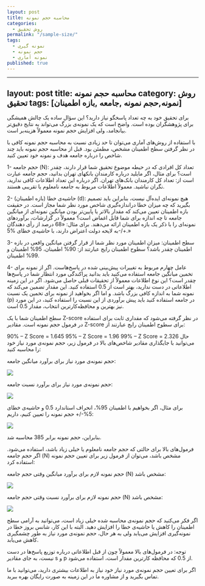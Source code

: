 ```yaml
---
layout: post
title: محاسبه حجم نمونه
categories: 
  - روش تحقیق
permalink: "/sample-size/"
tags: 
  - نمونه گیری
  - حجم نمونه
  - نمونه آماری
published: true
---
```


---
layout: post
title: محاسبه حجم نمونه
category: روش تحقیق
tags: [نمونه,حجم نمونه ,جامعه ,بازه اطمینان]
----

برای تحقیق خود به چه تعداد پاسخگو نیاز دارید؟ این سؤال ساده یک چالش همیشگی برای پژوهشگران بوده است. واضح است که یک نمونه‌ی بزرگ می‌تواند به نتایج دقیق‌تر بیانجامد، ولی افزایش حجم نمونه معمولاً هزینه‌بر است.

با استفاده از روش‌های آماری می‌توان تا حد زیادی نسبت به محاسبه حجم نمونه کافی با در نظر گرفتن سطح اطمینان مشخص، مطمئن بود. قبل از محاسبه حجم نمونه باید چند شاخص را درباره جامعه هدف و نمونه خود تعیین کنید.

1- حجم جامعه (N): تعداد کل افرادی که در حیطه موضوع تحقیق شما قرار دارند، چقدر است؟ برای مثال، اگر مایلید درباره کارمندان بانکهای تهران بدانید، حجم جامعه عبارت است از: تعداد کل کارمندان بانک‌های تهران. اگر درباره این تعداد اطلاعات کافی ندارید، نگران نباشید. معمولاً اطلاعات مربوط به جامعه نامعلوم یا تقریبی هستند.

2- حاشیه‌ی خطا (بازه اطمینان) (d): هیچ نمونه‌ای ایده‌آل نیست، بنابراین باید تصمیم بگیرید که چه میزان خطا دراندازه‌گیری شاخص مورد نظر شما مجاز است. در حقیقت بازه اطمینان تعیین می‌کند که مقدار بالاتر یا پایین‌تر بودن میانگین نمونه‌ای از میانگین جامعه تا چه اندازه برای شما قابل اغماض است؟ معمولاً در گزارشات، برآوردهای نمونه‌ای را با ذکر یک بازه اطمینان ارائه می‌دهند. برای مثال: «68 درصد از رأی دهندگان به لایحه دولت اعتراض دارند، با حاشیه‌ی خطای %5-/+.»

3- سطح اطمینان: میزان اطمینان مورد نظر شما از قرار گرفتن میانگین واقعی در بازه اطمینان چقدر باشد؟ سطوح اطمینان رایج عبارتند از: 90% اطمینان، 95% اطمینان و 99% اطمینان.

4- عامل چهارم مربوط به تغییرات پیش‌بینی شده در پاسخ‌هاست. اگر از نمونه برای تخمین میانگین جامعه استفاده می‌کنید باید بدانید پراکندگی مورد انتظار شما در پاسخ‌ها چقدر است؟ این نوع اطلاعات معمولاً از تحقیقات قبلی حاصل می‌شود. اگر در این زمینه اطلاعاتی در دست ندارید، بهتر است از 0.5 استفاده کنید. این مقدار تضمین می‌کند که نمونه شما به اندازه کافی بزرگ باشد. و اما اگر بخواهید از نمونه برای تخمین یک نسبت (p) در جامعه استفاده کنید باید پیش برآوردی از این نسبت را استفاده کنید، در این مورد نیز بهترین و محافظه‌کارترین انتخاب، مقدار 0.5 است.

سطح اطمینان شما با یک Z-score در نظر گرفته می‌شود که مقداری ثابت برای استفاده در فرمول حجم نمونه است. مقادیر Z-score برای سطوح اطمینان رایج عبارتند از:

90% – Z Score = 1.645
95% – Z Score = 1.96
99% – Z Score = 2.326
حال می‌توانید با جایگذاری مقادیر شاخص‌های بالا در فرمول زیر، حجم نمونه‌ی مورد نیاز خود را محاسبه کنید:

 حجم نمونه‌ی مورد نیاز برای برآورد میانگین جامعه:

![](..\assets\images\sample-size\sample_size_1)

حجم نمونه‌ی مورد نیاز برای برآورد نسبت جامعه:

![](\assets\images\sample-size\sample_size_2)

برای مثال، اگر بخواهیم با اطمینان 95%، انحراف استاندارد 0.5 و حاشیه‌ی خطای 5%-/+ حجم نمونه را تعیین کنیم، داریم:

 ![](../assets/images/sample-size/sample_size_3)

بنابراین، حجم نمونه برابر 385 محاسبه شد.

فرمول‌های بالا برای حالتی که حجم جامعه نامعلوم یا خیلی زیاد باشد، استفاده می‌شود. اگر حجم جامعه (N) مشخص باشد، می‌توان از فرمول زیر برای تعیین حجم نمونه استفاده کرد:

حجم نمونه لازم برای برآورد میانگین وقتی حجم جامعه (N) مشخص باشد:

![](assets/images/sample-size/sample_size_4)

حجم نمونه لازم برای برآورد نسبت وقتی حجم جامعه (N) مشخص باشد:

![](../assets/images/sample-size/sample_size_5)

اگر فکر می‌کنید که حجم نمونه‌ی محاسبه شده خیلی زیاد است، می‌توانید به آرامی سطح اطمینان را کاهش یا حاشیه‌ی خطا را افزایش دهید. البته با این‌ کار، شانس بروز خطا در نمونه‌گیری افزایش می‌یابد ولی به هر حال، حجم نمونه‌ی مورد نیاز به طور چشمگیری کاهش می‌یابد.

توجه: در فرمول‌های بالا معمولاً چون از قبل اطلاعاتی درباره توزیع پاسخ‌ها در دست نیست، به جای مقادیر s و p از 0.5 که محافظه کارترین مفدار است، استفاده می‌شود.

اگر برای تعیین حجم نمونه‌ی مورد نیاز خود نیاز به اطلاعات بیشتری دارید، می‌توانید با ما تماس بگیرید و از مشاوره ما در این زمینه به صورت رایگان بهره ببرید.